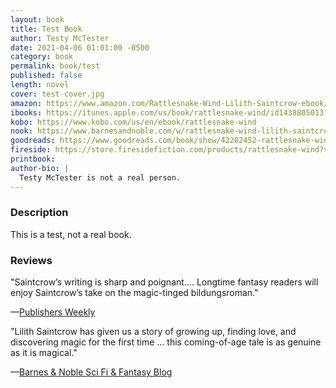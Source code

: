 ```yaml
---
layout: book
title: Test Book
author: Testy McTester
date: 2021-04-06 01:01:00 -0500
category: book
permalink: book/test
published: false
length: novel
cover: test-cover.jpg
amazon: https://www.amazon.com/Rattlesnake-Wind-Lilith-Saintcrow-ebook/dp/B07JCDZMP8/ref=sr_1_2?ie=UTF8&qid=1543499820&sr=8-2&keywords=Rattlesnake+Wind
ibooks: https://itunes.apple.com/us/book/rattlesnake-wind/id1438805013?mt=11
kobo: https://www.kobo.com/us/en/ebook/rattlesnake-wind
nook: https://www.barnesandnoble.com/w/rattlesnake-wind-lilith-saintcrow/1129734508?ean=9780998778365
goodreads: https://www.goodreads.com/book/show/42282452-rattlesnake-wind?from_search=true
fireside: https://store.firesidefiction.com/products/rattlesnake-wind?variant=15669804662882
printbook:
author-bio: |
  Testy McTester is not a real person.  
---
```


### Description

This is a test, not a real book.

### Reviews

"Saintcrow’s writing is sharp and poignant.... Longtime fantasy readers will enjoy Saintcrow’s take on the magic-tinged bildungsroman."

—[Publishers Weekly](https://www.publishersweekly.com/978-0-9987783-6-5)

"Lilith Saintcrow has given us a story of growing up, finding love, and discovering magic for the first time ... this coming-of-age tale is as genuine as it is magical."

—[Barnes & Noble Sci Fi & Fantasy Blog](https://www.barnesandnoble.com/blog/sci-fi-fantasy/this-weeks-new-sci-fi-fantasy-books-endless-snow-a-dimension-hopping-locked-box-and-magically-coming-of-age-in-wyoming/)
